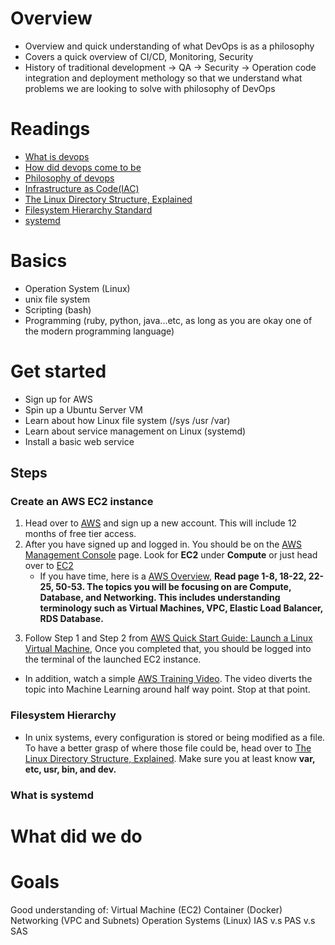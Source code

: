 # Overview
- Overview and quick understanding of what DevOps is as a philosophy
- Covers a quick overview of CI/CD, Monitoring, Security
- History of traditional development -> QA -> Security -> Operation code integration and deployment methology so that we understand what problems we are looking to solve with philosophy of DevOps

# Readings
- [What is devops](https://aws.amazon.com/devops/what-is-devops/)
- [How did devops come to be](https://cloud.google.com/blog/products/gcp/sre-vs-devops-competing-standards-or-close-friends)
- [Philosophy of devops](https://itrevolution.com/devops-culture-part-1/)
- [Infrastructure as Code(IAC)](https://searchitoperations.techtarget.com/definition/Infrastructure-as-Code-IAC)
- [The Linux Directory Structure, Explained](https://www.howtogeek.com/117435/htg-explains-the-linux-directory-structure-explained/)
- [Filesystem Hierarchy Standard](http://www.pathname.com/fhs/pub/fhs-2.3.html)
- [systemd](https://wiki.archlinux.org/index.php/systemd)

# Basics
- Operation System (Linux)
- unix file system
- Scripting (bash)
- Programming (ruby, python, java...etc, as long as you are okay one of the modern programming language)

# Get started
- Sign up for AWS
- Spin up a Ubuntu Server VM
- Learn about how Linux file system (/sys /usr /var)
- Learn about service management on Linux (systemd)
- Install a basic web service

## Steps

### Create an AWS EC2 instance
1. Head over to [AWS](https://aws.amazon.com/console/) and sign up a new account. This will include 12 months of free tier access. 
2. After you have signed up and logged in. You should be on the [AWS Management Console]() page. Look for **EC2** under **Compute** or just head over to [EC2](https://us-west-2.console.aws.amazon.com/ec2/v2/home?region=us-west-2#Home)
    - If you have time, here is a [AWS Overview](https://docs.aws.amazon.com/aws-technical-content/latest/aws-overview/aws-overview.pdf), **Read page 1-8, 18-22, 22-25, 50-53. The topics you will be focusing on are Compute, Database, and Networking. This includes understanding terminology such as Virtual Machines, VPC, Elastic Load Balancer, RDS Database.**
<!-- 3. To Launch an EC2 (VM) instance, from the link of step 2, Click *Launch Instance*
    1. Select *Ubuntu Server 18.04 LTS (HVM), SSD Volume Type (64-bit x86)* 
    2. Select *General Purpose - t2 micro type*, then click *Next: Configure Instance Details* 
    3. Under Network and Subnet sections, Click *Create new VPC* and *Create new Subnet* 
        - If you want to read more about VPC and Subnet on AWS, head over to [AWS Overview](https://docs.aws.amazon.com/aws-technical-content/latest/aws-overview/aws-overview.pdf) and read page 50 for the overview or read up [What is Amazon VPC](https://docs.aws.amazon.com/vpc/latest/userguide/what-is-amazon-vpc.html) 
    4. Once you have completed the steps above...  -->
3. Follow Step 1 and Step 2 from [AWS Quick Start Guide: Launch a Linux Virtual Machine](https://docs.aws.amazon.com/quickstarts/latest/vmlaunch/welcome.html), Once you completed that, you should be logged into the terminal of the launched EC2 instance.

- In addition, watch a simple [AWS Training Video](https://www.youtube.com/watch?v=zkzED9HvMG0). The video diverts the topic into Machine Learning around half way point. Stop at that point. 

### Filesystem Hierarchy
- In unix systems, every configuration is stored or being modified as a file. To have a better grasp of where those file could be, head over to [The Linux Directory Structure, Explained](https://www.howtogeek.com/117435/htg-explains-the-linux-directory-structure-explained/). Make sure you at least know **var, etc, usr, bin, and dev.**

### What is systemd

# What did we do
<!--
[diagram of what each step we did in the <Get Started> secion related to each other in a squence diagram]
<Explanation>
<Talk about scaling>
<Changes>
<Deployment>
-->

# Goals
Good understanding of:
Virtual Machine (EC2)
Container (Docker)
Networking (VPC and Subnets)
Operation Systems (Linux)
IAS v.s PAS v.s SAS
